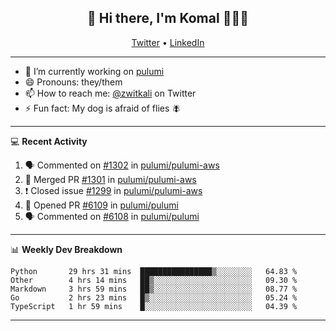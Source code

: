 <h2 align="center"> 👋 Hi there, I'm Komal 🧑🏾‍💻 </h2>
<p align="center">
    <a href="https://twitter.com/zwitkali">Twitter</a> •
    <a href="https://www.linkedin.com/in/komal-ali/">LinkedIn</a>
</p>

--------

- 🔭 I’m currently working on [pulumi](https://github.com/pulumi/pulumi)
- 😄 Pronouns: they/them
- 📫 How to reach me: [@zwitkali](https://twitter.com/zwitkali) on Twitter
- ⚡ Fun fact: My dog is afraid of flies 🪰

--------
💻 **Recent Activity**

<!--START_SECTION:activity-->
1. 🗣 Commented on [#1302](https://github.com/pulumi/pulumi-aws/issues/1302) in [pulumi/pulumi-aws](https://github.com/pulumi/pulumi-aws)
2. 🎉 Merged PR [#1301](https://github.com/pulumi/pulumi-aws/pull/1301) in [pulumi/pulumi-aws](https://github.com/pulumi/pulumi-aws)
3. ❗️ Closed issue [#1299](https://github.com/pulumi/pulumi-aws/issues/1299) in [pulumi/pulumi-aws](https://github.com/pulumi/pulumi-aws)
4. 💪 Opened PR [#6109](https://github.com/pulumi/pulumi/pull/6109) in [pulumi/pulumi](https://github.com/pulumi/pulumi)
5. 🗣 Commented on [#6108](https://github.com/pulumi/pulumi/issues/6108) in [pulumi/pulumi](https://github.com/pulumi/pulumi)
<!--END_SECTION:activity-->

--------

📊 **Weekly Dev Breakdown**
<!--START_SECTION:waka-->
```text
Python       29 hrs 31 mins  ████████████████▒░░░░░░░░   64.83 % 
Other        4 hrs 14 mins   ██▒░░░░░░░░░░░░░░░░░░░░░░   09.30 % 
Markdown     3 hrs 59 mins   ██▒░░░░░░░░░░░░░░░░░░░░░░   08.77 % 
Go           2 hrs 23 mins   █▒░░░░░░░░░░░░░░░░░░░░░░░   05.24 % 
TypeScript   1 hr 59 mins    █░░░░░░░░░░░░░░░░░░░░░░░░   04.39 % 
```
<!--END_SECTION:waka-->

--------